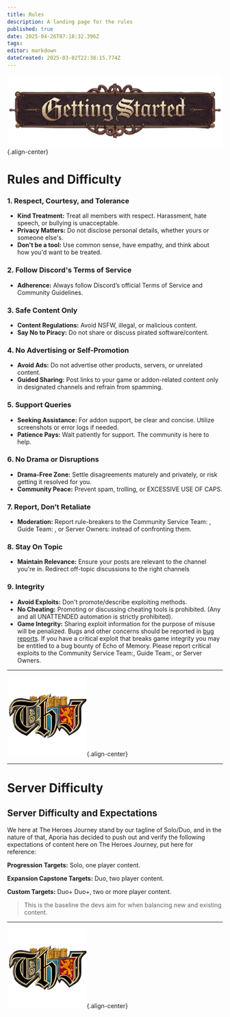 ```yaml
---
title: Rules
description: A landing page for the rules
published: true
date: 2025-04-26T07:18:32.396Z
tags: 
editor: markdown
dateCreated: 2025-03-02T22:38:15.774Z
---
```


![gettingstartedbanner.webp](/gettingstartedbanner.webp){.align-center}
# **Rules and Difficulty**

### **1. Respect, Courtesy, and Tolerance**
- **Kind Treatment:** Treat all members with respect. Harassment, hate speech, or bullying is unacceptable.
- **Privacy Matters:** Do not disclose personal details, whether yours or someone else's.
- **Don't be a tool:** Use common sense, have empathy, and think about how you'd want to be treated.

### **2. Follow Discord's Terms of Service**
- **Adherence:** Always follow Discord’s official Terms of Service and Community Guidelines.

### **3. Safe Content Only**
- **Content Regulations:** Avoid NSFW, illegal, or malicious content.
- **Say No to Piracy:** Do not share or discuss pirated software/content.

### **4. No Advertising or Self-Promotion**
- **Avoid Ads:** Do not advertise other products, servers, or unrelated content.
- **Guided Sharing:** Post links to your game or addon-related content only in designated channels and refrain from spamming.

### **5. Support Queries**
- **Seeking Assistance:** For addon support, be clear and concise. Utilize screenshots or error logs if needed.
- **Patience Pays:** Wait patiently for support. The community is here to help.

### **6. No Drama or Disruptions**
- **Drama-Free Zone:** Settle disagreements maturely and privately, or risk getting it resolved for you.
- **Community Peace:** Prevent spam, trolling, or EXCESSIVE USE OF CAPS.

### **7. Report, Don’t Retaliate**
- **Moderation:** Report rule-breakers to the Community Service Team: , Guide Team: , or Server Owners: instead of confronting them.

### **8. Stay On Topic**
- **Maintain Relevance:** Ensure your posts are relevant to the channel you're in. Redirect off-topic discussions to the right channels 

### **9. Integrity**
- **Avoid Exploits:** Don't promote/describe exploiting methods.
- **No Cheating:** Promoting or discussing cheating tools is prohibited. (Any and all UNATTENDED automation is strictly prohibited).
- **Game Integrity:** Sharing exploit information for the purpose of misuse will be penalized. Bugs and other concerns should be reported in [bug reports](https://discord.com/channels/1204418766318862356/1301933112430825575). If you have a critical exploit that breaks game integrity you may be entitled to a bug bounty of Echo of Memory. Please report critical exploits to the Community Service Team:, Guide Team:, or Server Owners.

---

![pagebreak1.webp](/pagebreak1.webp){.align-center}

---

# **Server Difficulty**

## Server Difficulty and Expectations

We here at The Heroes Journey stand by our tagline of Solo/Duo, and in the nature of that, Aporia has decided to push out and verify the following expectations of content here on The Heroes Journey, put here for reference:

**Progression Targets:** Solo, one player content.

**Expansion Capstone Targets:** Duo, two player content.

**Custom Targets:** Duo+ Duo+, two or more player content.

> This is the baseline the devs aim for when balancing new and existing content.

---

![pagebreak2.webp](/pagebreak2.webp){.align-center}